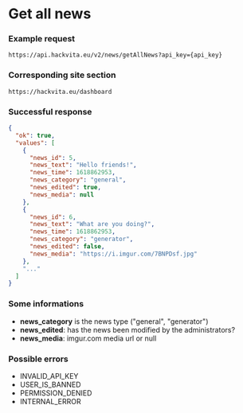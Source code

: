# Get all news

### Example request

`https://api.hackvita.eu/v2/news/getAllNews?api_key={api_key}`

### Corresponding site section

`https://hackvita.eu/dashboard`

### Successful response

```json
{
  "ok": true,
  "values": [
    {
      "news_id": 5,
      "news_text": "Hello friends!",
      "news_time": 1618862953,
      "news_category": "general",
      "news_edited": true,
      "news_media": null
    },
    {
      "news_id": 6,
      "news_text": "What are you doing?",
      "news_time": 1618862953,
      "news_category": "generator",
      "news_edited": false,
      "news_media": "https://i.imgur.com/7BNPDsf.jpg"
    },
    "..."
  ]
}
```

### Some informations

* **news_category** is the news type ("general", "generator")
* **news_edited**: has the news been modified by the administrators?
* **news_media**: imgur.com media url or null

### Possible errors

* INVALID_API_KEY
* USER_IS_BANNED
* PERMISSION_DENIED
* INTERNAL_ERROR